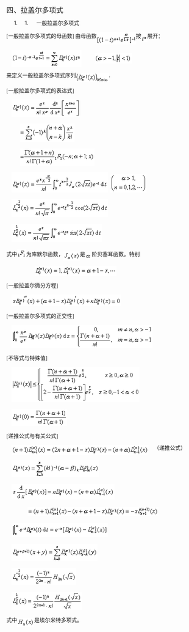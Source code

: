 <div class=Section1>
<p class=MsoNormal><span lang=ZH-CN style='font-size:14.0pt;font-family:宋体_GB2312'>四、拉盖尔多项式</span></p>
<p class=MsoNormal style='margin-left:36.0pt;text-indent:-21.25pt;line-height:
12.0pt'><span lang=EN-US>1.<span style='font:7.0pt "Times New Roman"'>&nbsp;&nbsp;&nbsp;&nbsp;&nbsp;&nbsp;&nbsp;
</span></span><span lang=EN-US>1.</span><span lang=EN-US style='font-size:7.0pt'>&nbsp;&nbsp;&nbsp;&nbsp;&nbsp;&nbsp;&nbsp;
</span><span lang=ZH-CN style='font-family:宋体_GB2312'>一般拉盖尔多项式</span></p>
<p class=MsoNormal style='line-height:12.0pt'><span lang=EN-US
style='font-family:宋体_GB2312'>[</span><span lang=ZH-CN style='font-family:宋体_GB2312'>一般拉盖尔多项式的母函数</span><span
lang=EN-US style='font-family:宋体_GB2312'>] </span><span lang=ZH-CN
style='font-family:宋体_GB2312'>由母函数</span><sub><span lang=EN-US
style='font-size:10.5pt;font-family:宋体_GB2312'><img width=103 height=32
src="res/17e9d95da129bdd93c34fb6cc6aaaa52_5727_files/image002.gif" u1:shapes="_x0000_i1025"
align=absmiddle></span></sub><span lang=ZH-CN style='font-family:宋体_GB2312'>按</span><sub><span
lang=EN-US style='font-size:10.5pt;font-family:宋体_GB2312'><img width=16
height=20 src="res/17e9d95da129bdd93c34fb6cc6aaaa52_5727_files/image004.gif"
u1:shapes="_x0000_i1026" align=absmiddle></span></sub><span lang=ZH-CN
style='font-family:宋体_GB2312'>展开：</span></p>
<p class=MsoNormal style='line-height:12.0pt'><span lang=EN-US
style='font-family:宋体_GB2312'>&nbsp;&nbsp;&nbsp; </span><sub><span lang=EN-US
style='font-size:10.5pt;font-family:宋体_GB2312'><img width=183 height=45
src="res/17e9d95da129bdd93c34fb6cc6aaaa52_5727_files/image006.gif" u1:shapes="_x0000_i1027"
align=absmiddle></span></sub><span lang=EN-US style='font-family:宋体_GB2312'>&nbsp;&nbsp;&nbsp;&nbsp;&nbsp;&nbsp;&nbsp;&nbsp;&nbsp;&nbsp;</span><sub><span
lang=EN-US style='font-size:10.5pt;font-family:宋体_GB2312'><img width=97
height=27 src="res/17e9d95da129bdd93c34fb6cc6aaaa52_5727_files/image008.gif"
u1:shapes="_x0000_i1028" align=absmiddle></span></sub></p>
<p class=MsoNormal style='line-height:12.0pt'><span lang=ZH-CN
style='font-family:宋体_GB2312'>来定义一般拉盖尔多项式序列</span><sub><span lang=EN-US
style='font-size:10.5pt;font-family:宋体_GB2312'><img width=87 height=24
src="res/17e9d95da129bdd93c34fb6cc6aaaa52_5727_files/image010.gif" u1:shapes="_x0000_i1029"
align=absmiddle></span></sub><span lang=EN-US style='font-family:宋体_GB2312'>.</span></p>
<p class=MsoNormal style='line-height:12.0pt'><span lang=EN-US
style='font-family:宋体_GB2312'>[</span><span lang=ZH-CN style='font-family:宋体_GB2312'>一般拉盖尔多项式的表达式</span><span
lang=EN-US style='font-family:宋体_GB2312'>]</span></p>
<p class=MsoNormal style='line-height:12.0pt'><span lang=EN-US
style='font-family:宋体_GB2312'>&nbsp;&nbsp;&nbsp; </span><sub><span lang=EN-US
style='font-size:10.5pt;font-family:宋体_GB2312'><img width=179 height=45
src="res/17e9d95da129bdd93c34fb6cc6aaaa52_5727_files/image012.gif" u1:shapes="_x0000_i1030"></span></sub></p>
<p class=MsoNormal style='line-height:12.0pt'><span lang=EN-US
style='font-family:宋体_GB2312'>&nbsp;&nbsp;&nbsp;&nbsp;&nbsp;&nbsp;&nbsp;&nbsp;&nbsp;
</span><sub><span lang=EN-US style='font-size:10.5pt;font-family:宋体_GB2312'><img
width=144 height=48 src="res/17e9d95da129bdd93c34fb6cc6aaaa52_5727_files/image014.gif"
u1:shapes="_x0000_i1031"></span></sub></p>
<p class=MsoNormal style='line-height:12.0pt'><span lang=EN-US
style='font-family:宋体_GB2312'>&nbsp;&nbsp;&nbsp;&nbsp;&nbsp;&nbsp;&nbsp;&nbsp;&nbsp;
</span><sub><span lang=EN-US style='font-size:10.5pt;font-family:宋体_GB2312'><img
width=196 height=44 src="res/17e9d95da129bdd93c34fb6cc6aaaa52_5727_files/image016.gif"
u1:shapes="_x0000_i1043"></span></sub></p>
<p class=MsoNormal style='line-height:12.0pt'><span lang=EN-US
style='font-family:宋体_GB2312'>&nbsp;&nbsp;&nbsp; </span><sub><span lang=EN-US
style='font-size:10.5pt;font-family:宋体_GB2312'><img width=252 height=52
src="res/17e9d95da129bdd93c34fb6cc6aaaa52_5727_files/image018.gif" u1:shapes="_x0000_i1044"></span></sub><span
lang=EN-US style='font-family:宋体_GB2312'>&nbsp;&nbsp;</span><sub><span
lang=EN-US style='font-size:10.5pt;font-family:宋体_GB2312'><img width=95
height=48 src="res/17e9d95da129bdd93c34fb6cc6aaaa52_5727_files/image020.gif"
u1:shapes="_x0000_i1045"></span></sub></p>
<p class=MsoNormal style='line-height:12.0pt'><span lang=EN-US
style='font-family:宋体_GB2312'>&nbsp;&nbsp;&nbsp; </span><sub><span lang=EN-US
style='font-size:10.5pt;font-family:宋体_GB2312'><img width=252 height=47
src="res/17e9d95da129bdd93c34fb6cc6aaaa52_5727_files/image022.gif" u1:shapes="_x0000_i1046"></span></sub></p>
<p class=MsoNormal style='line-height:12.0pt'><span lang=EN-US
style='font-family:宋体_GB2312'>&nbsp;&nbsp;&nbsp; </span><sub><span lang=EN-US
style='font-size:10.5pt;font-family:宋体_GB2312'><img width=237 height=47
src="res/17e9d95da129bdd93c34fb6cc6aaaa52_5727_files/image024.gif" u1:shapes="_x0000_i1047"></span></sub></p>
<p class=MsoNormal style='line-height:12.0pt'><span lang=ZH-CN
style='font-family:宋体_GB2312'>式中</span><sub><span lang=EN-US style='font-size:
10.5pt;font-family:宋体_GB2312'><img width=24 height=23
src="res/17e9d95da129bdd93c34fb6cc6aaaa52_5727_files/image026.gif" u1:shapes="_x0000_i1048"></span></sub><span
lang=ZH-CN style='font-family:宋体_GB2312'>为库默尔函数，</span><sub><span lang=EN-US
style='font-size:10.5pt;font-family:宋体_GB2312'><img width=43 height=24
src="res/17e9d95da129bdd93c34fb6cc6aaaa52_5727_files/image028.gif" u1:shapes="_x0000_i1049"
align=absmiddle></span></sub><span lang=ZH-CN style='font-family:宋体_GB2312'>是</span><sub><span
lang=EN-US style='font-size:10.5pt;font-family:宋体_GB2312'><img width=17
height=15 src="res/17e9d95da129bdd93c34fb6cc6aaaa52_5727_files/image030.gif"
u1:shapes="_x0000_i1050" align=absmiddle></span></sub><span lang=ZH-CN
style='font-family:宋体_GB2312'>阶贝塞耳函数。特别</span></p>
<p class=MsoNormal style='line-height:12.0pt'><span lang=EN-US
style='font-family:宋体_GB2312'>&nbsp;&nbsp;&nbsp;&nbsp;&nbsp;&nbsp;&nbsp;&nbsp;&nbsp;&nbsp;&nbsp;&nbsp;&nbsp;&nbsp;&nbsp;&nbsp;&nbsp;&nbsp;&nbsp;&nbsp;
</span><sub><span lang=EN-US style='font-size:10.5pt;font-family:宋体_GB2312'><img
width=215 height=25 src="res/17e9d95da129bdd93c34fb6cc6aaaa52_5727_files/image032.gif"
u1:shapes="_x0000_i1051"></span></sub></p>
<p class=MsoNormal style='line-height:12.0pt'><span lang=EN-US
style='font-family:宋体_GB2312'>[</span><span lang=ZH-CN style='font-family:宋体_GB2312'>一般拉盖尔微分方程</span><span
lang=EN-US style='font-family:宋体_GB2312'>]</span></p>
<p class=MsoNormal style='line-height:12.0pt'><span lang=EN-US
style='font-family:宋体_GB2312'>&nbsp;&nbsp;&nbsp; </span><sub><span lang=EN-US
style='font-size:10.5pt;font-family:宋体_GB2312'><img width=287 height=31
src="res/17e9d95da129bdd93c34fb6cc6aaaa52_5727_files/image034.gif" u1:shapes="_x0000_i1052"></span></sub></p>
<p class=MsoNormal style='line-height:12.0pt'><span lang=EN-US
style='font-family:宋体_GB2312'>[</span><span lang=ZH-CN style='font-family:宋体_GB2312'>一般拉盖尔多项式的正交性</span><span
lang=EN-US style='font-family:宋体_GB2312'>]</span></p>
<p class=MsoNormal style='line-height:12.0pt'><span lang=EN-US
style='font-family:宋体_GB2312'>&nbsp;&nbsp;&nbsp; </span><sub><span lang=EN-US
style='font-size:10.5pt;font-family:宋体_GB2312'><img width=369 height=61
src="res/17e9d95da129bdd93c34fb6cc6aaaa52_5727_files/image036.gif" u1:shapes="_x0000_i1053"></span></sub></p>
<p class=MsoNormal style='line-height:12.0pt'><span lang=EN-US
style='font-family:宋体_GB2312'>[</span><span lang=ZH-CN style='font-family:宋体_GB2312'>不等式与特殊值</span><span
lang=EN-US style='font-family:宋体_GB2312'>]</span></p>
<p class=MsoNormal style='line-height:12.0pt'><span lang=EN-US
style='font-family:宋体_GB2312'>&nbsp;&nbsp;&nbsp; </span><sub><span lang=EN-US
style='font-size:10.5pt;font-family:宋体_GB2312'><img width=336 height=93
src="res/17e9d95da129bdd93c34fb6cc6aaaa52_5727_files/image038.gif" u1:shapes="_x0000_i1054"></span></sub></p>
<p class=MsoNormal style='line-height:12.0pt'><span lang=EN-US
style='font-family:宋体_GB2312'>&nbsp;&nbsp;&nbsp; </span><sub><span lang=EN-US
style='font-size:10.5pt;font-family:宋体_GB2312'><img width=145 height=44
src="res/17e9d95da129bdd93c34fb6cc6aaaa52_5727_files/image040.gif" u1:shapes="_x0000_i1055"></span></sub></p>
<p class=MsoNormal style='line-height:12.0pt'><span lang=EN-US
style='font-family:宋体_GB2312'>[</span><span lang=ZH-CN style='font-family:宋体_GB2312'>递推公式与有关公式</span><span
lang=EN-US style='font-family:宋体_GB2312'>]</span></p>
<p class=MsoNormal style='line-height:12.0pt'><span lang=EN-US
style='font-family:宋体_GB2312'>&nbsp;&nbsp;&nbsp; </span><sub><span lang=EN-US
style='font-size:10.5pt;font-family:宋体_GB2312'><img width=359 height=25
src="res/17e9d95da129bdd93c34fb6cc6aaaa52_5727_files/image042.gif" u1:shapes="_x0000_i1056"
align=absmiddle></span></sub><span lang=EN-US style='font-family:宋体_GB2312'>&nbsp;&nbsp;&nbsp; </span><span
lang=ZH-CN style='font-family:宋体_GB2312'>（递推公式）</span></p>
<p class=MsoNormal style='line-height:12.0pt'><span lang=EN-US
style='font-family:宋体_GB2312'>&nbsp;&nbsp;&nbsp; </span><sub><span lang=EN-US
style='font-size:10.5pt;font-family:宋体_GB2312'><img width=229 height=45
src="res/17e9d95da129bdd93c34fb6cc6aaaa52_5727_files/image044.gif" u1:shapes="_x0000_i1057"></span></sub></p>
<p class=MsoNormal style='line-height:12.0pt'><span lang=EN-US
style='font-family:宋体_GB2312'>&nbsp;&nbsp;&nbsp; </span><sub><span lang=EN-US
style='font-size:10.5pt;font-family:宋体_GB2312'><img width=269 height=41
src="res/17e9d95da129bdd93c34fb6cc6aaaa52_5727_files/image046.gif" u1:shapes="_x0000_i1058"></span></sub></p>
<p class=MsoNormal style='line-height:12.0pt'><span lang=EN-US
style='font-family:宋体_GB2312'>&nbsp;&nbsp;&nbsp;&nbsp;&nbsp;&nbsp;&nbsp;&nbsp;&nbsp;&nbsp;&nbsp;&nbsp;&nbsp;&nbsp;&nbsp;
</span><sub><span lang=EN-US style='font-size:10.5pt;font-family:宋体_GB2312'><img
width=343 height=25 src="res/17e9d95da129bdd93c34fb6cc6aaaa52_5727_files/image048.gif"
u1:shapes="_x0000_i1059"></span></sub></p>
<p class=MsoNormal style='line-height:12.0pt'><span lang=EN-US
style='font-family:宋体_GB2312'>&nbsp;&nbsp;&nbsp; </span><sub><span lang=EN-US
style='font-size:10.5pt;font-family:宋体_GB2312'><img width=252 height=37
src="res/17e9d95da129bdd93c34fb6cc6aaaa52_5727_files/image050.gif" u1:shapes="_x0000_i1060"></span></sub></p>
<p class=MsoNormal style='line-height:12.0pt'><span lang=EN-US
style='font-family:宋体_GB2312'>&nbsp;&nbsp;&nbsp; </span><sub><span lang=EN-US
style='font-size:10.5pt;font-family:宋体_GB2312'><img width=225 height=45
src="res/17e9d95da129bdd93c34fb6cc6aaaa52_5727_files/image052.gif" u1:shapes="_x0000_i1061"></span></sub></p>
<p class=MsoNormal style='line-height:12.0pt'><span lang=EN-US
style='font-family:宋体_GB2312'>&nbsp;&nbsp;&nbsp; </span><sub><span lang=EN-US
style='font-size:10.5pt;font-family:宋体_GB2312'><img width=169 height=44
src="res/17e9d95da129bdd93c34fb6cc6aaaa52_5727_files/image054.gif" u1:shapes="_x0000_i1062"></span></sub></p>
<p class=MsoNormal style='line-height:12.0pt'><span lang=EN-US
style='font-family:宋体_GB2312'>&nbsp;&nbsp;&nbsp; </span><sub><span lang=EN-US
style='font-size:10.5pt;font-family:宋体_GB2312'><img width=184 height=48
src="res/17e9d95da129bdd93c34fb6cc6aaaa52_5727_files/image056.gif" u1:shapes="_x0000_i1063"></span></sub></p>
<p class=MsoNormal style='line-height:12.0pt'><span lang=ZH-CN
style='font-family:宋体_GB2312'>式中</span><sub><span lang=EN-US style='font-size:
10.5pt;font-family:宋体_GB2312'><img width=45 height=24
src="res/17e9d95da129bdd93c34fb6cc6aaaa52_5727_files/image058.gif" u1:shapes="_x0000_i1064"
align=absmiddle></span></sub><span lang=ZH-CN style='font-family:宋体_GB2312'>是埃尔米特多项式。</span></p>
</div>